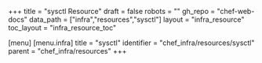 +++
title = "sysctl Resource"
draft = false
robots = ""
gh_repo = "chef-web-docs"
data_path = ["infra","resources","sysctl"]
layout = "infra_resource"
toc_layout = "infra_resource_toc"

[menu]
  [menu.infra]
    title = "sysctl"
    identifier = "chef_infra/resources/sysctl"
    parent = "chef_infra/resources"
+++

<!-- The contents of this page are automatically generated from the sysctl.yaml file in the data/infra/resources directory. -->
<!-- To suggest a change, edit the https://github.com/chef/chef/blob/main/lib/chef/resource/sysctl.rb file and submit a pull request to the https://github.com/chef/chef repository. -->
<!-- markdownlint-disable-file -->
